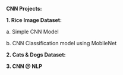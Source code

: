 **CNN Projects:**

**1. Rice Image Dataset:**

   a. Simple CNN Model	
   
   b. CNN Classification model using MobileNet	
   
**2. Cats & Dogs Dataset:**


  **3. CNN @ NLP**
